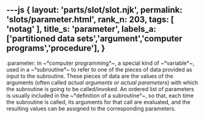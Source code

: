 ---js
{
  layout: 'parts/slot/slot.njk',
  permalink: 'slots/parameter.html',
  rank_n: 203,
  tags: [ 'notag' ],
  title_s: 'parameter',
  labels_a: ['partitioned data sets','argument','computer programs','procedure'],
}
---
:parameter:
In ~°computer programming°~, a special kind of ~°variable°~, used in a ~°subroutine°~ to refer to one of the pieces of data provided as input to the subroutine. These pieces of data are the values of the arguments (often called <i>actual arguments</i> or <i>actual parameters</i>) with which the subroutine is going to be called/invoked. An ordered list of parameters is usually included in the ~°definition of a subroutine°~, so that, each time the subroutine is called, its arguments for that call are evaluated, and the resulting values can be assigned to the corresponding parameters.
